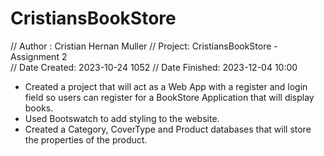 # CristiansBookStore

﻿// Author : Cristian Hernan Muller 
// Project: CristiansBookStore - Assignment 2  
// Date Created: 2023-10-24 1052 
// Date Finished: 2023-12-04 10:00

- Created a project that will act as a Web App with a register and login field so users can register for a BookStore Application that will display books.
- Used Bootswatch to add styling to the website.
- Created a Category, CoverType and Product databases that will store the properties of the product.
